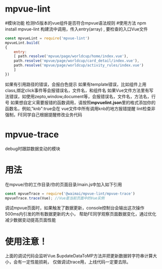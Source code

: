 # mpvue-lint
#模块功能
检测h5版本的vue组件是否符合mpvue语法规则
#使用方法 npm install mpvue-lint
构建流中调用，传入entry(array) ,
要检查的入口Vue文件 
```javascript
const mpvueLint = require('mpvue-lint')
mpvueLint.build(
{ 
	entry:
	[ path.resolve('mpvue/page/worldcup/home/index.vue'), 
	path.resolve('mpvue/page/worldcup/card_detail/index.vue'), 
	path.resolve('mpvue/page/worldcup/activity_rules/index.vue') 
	] 
})
```
如果有引用路径的错误，会报白色提示 如果有template错误，比如组件上用class,绑定click事件等会报错误名，文件名，和组件名 如果Vue文件方法里有写法错误，如使用zepto,window,document等，会报错误名，文件名，方法名，行号 如果想自定义需要报错的函数调用，请按照**mpvuelint.json**里的格式添加你的函数名，例如,"knb":true会在 vue文件中所有调用knb的地方报错提醒
lint检查非强制，FE同学自己根据提醒修改业务代码

# mpvue-trace
debug时跟踪数据变动的模块
# 用法
在mpvue/你的工作目录/你的页面目录/main.js中加入如下引用
```javascript
const mpvueTrace = require('@waimai/mpvue-lint/mpvue-trace')
mpvueTrace.trace(Vue); //Vue是当前页面中的Vue实例
```
调试mpvue页面时，如果触发了数据更新，console控制台会输出这次操作500ms内引发的所有数据更新的大小，
帮助FE同学观察页面数据变化，通过优化减少数据变动提高页面性能
# 使用注意！
上面的调试代码会监听Vue.$updateDataToMP方法并把更新数据转字符串计算大小，会有一定性能损耗，
仅做调试trace用，上线代码一定要去除。